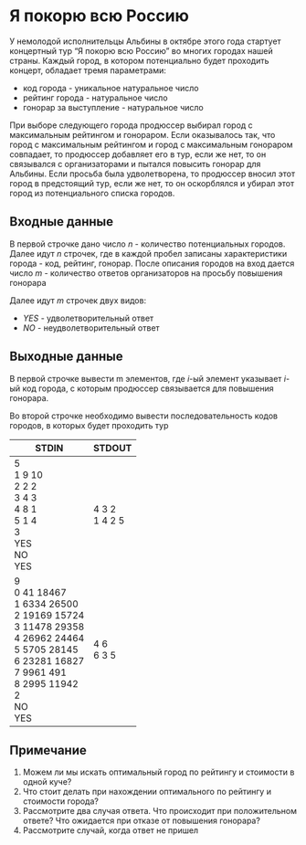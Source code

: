 # Я покорю всю Россию
У немолодой исполнительцы Альбины в октябре этого года стартует концертный тур “Я покорю всю Россию” во многих городах нашей страны. Каждый город, в котором потенциально будет проходить концерт, обладает тремя параметрами:
* код города - уникальное натуральное число
* рейтинг города - натуральное число
* гонорар за выступление - натуральное число

При выборе следующего города продюссер выбирал город с максимальным рейтингом и гонораром. Если оказывалось так, что город с максимальным рейтингом и город с максимальным гонораром совпадает, то продюссер добавляет его в тур, если же нет, то он связывался с организаторами и пытался повысить гонорар для Альбины. Если просьба была удволетворена, то продюссер вносил этот город в предстоящий тур, если же нет, то он оскорблялся и убирал этот город из потенциального списка городов.

## Входные данные
В первой строчке дано число $n$ - количество потенциальных городов.
Далее идут $n$ строчек, где в каждой пробел записаны характеристики города - код, рейтинг, гонорар.
После описания городов на вход дается число $m$ - количество ответов организаторов на просьбу повышения гонорара

Далее идут $m$ строчек двух видов:
* $YES$ - удволетворительный ответ
* $NO$ - неудволетворительный ответ


## Выходные данные
В первой строчке вывести m элементов, где $i$-ый элемент указывает $i$-ый код города, с которым продюссер связывается для повышения гонорара.

Во второй строчке необходимо вывести последовательность кодов городов, в которых будет проходить тур

|STDIN|STDOUT|
|---|---|
|5<br>1 9 10<br>2 2 2<br>3 4 3<br>4 8 1<br>5 1 4<br>3<br>YES<br>NO<br>YES<br>|4 3 2 <br>1 4 2 5 <br>|
|9<br>0 41 18467<br>1 6334 26500<br>2 19169 15724<br>3 11478 29358<br>4 26962 24464<br>5 5705 28145<br>6 23281 16827<br>7 9961 491<br>8 2995 11942<br>2<br>NO<br>YES<br>|4 6 <br>6 3 5<br>|

## Примечание
1. Можем ли мы искать оптимальный город по рейтингу и стоимости в одной куче?
2. Что стоит делать при нахождении оптимального по рейтингу и стоимости города?
3. Рассмотрите два случая ответа. Что происходит при положительном ответе? Что ожидается при отказе от повышения гонорара?
4. Рассмотрите случай, когда ответ не пришел
